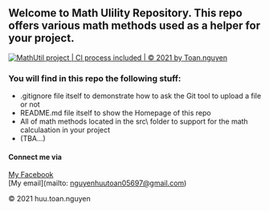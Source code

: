 ## Welcome to Math Ulility Repository. This repo offers various math methods used as a helper for your project.

[![MathUtil project | CI process included | © 2021 by Toan.nguyen](https://github.com/nguyenhuutoan05697/math-util/actions/workflows/mathutil-ci-actions.yml/badge.svg)](https://github.com/nguyenhuutoan05697/math-util/actions/workflows/mathutil-ci-actions.yml)

### You will find in this repo the following stuff:
* .gitignore file itself to demonstrate how to ask the Git tool to upload a file or not
* README.md file itself to show the Homepage of this repo
* All of math methods located in the src\ folder to support for the math calculaation in your project
* (TBA...)

#### Connect me via
[My Facebook](https://www.facebook.com/kind.master.73/)  
[My email](mailto: nguyenhuutoan05697@gmail.com)

© 2021 huu.toan.nguyen

 
 
 
